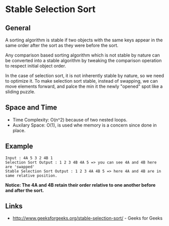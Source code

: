 # Stable Selection Sort

## General
A sorting algorithm is stable if two objects with the same keys appear in the same order after the 
sort as they were before the sort.

Any comparison based sorting algorithm which is not stable by nature can be converted into a stable
algorithm by tweaking the comparison operation to respect initial object order.

In the case of selection sort, it is not inherently stable by nature, so we need to optimize it.
To make selection sort stable, instead of swapping, we can move elements forward, and palce the min
it the newly "opened" spot like a sliding puzzle.

## Space and Time
* Time Complexity: O(n^2) because of two nested loops.
* Auxilary Space:  O(1), is used whe memory is a concern since done in place.

## Example

```
Input : 4A 5 3 2 4B 1
Selection Sort Output : 1 2 3 4B 4A 5 => you can see 4A and 4B here are 'swapped'
Stable Selection Sort Output : 1 2 3 4A 4B 5 => here 4A and 4B are in same relative position.
```

**Notice: The 4A and 4B retain their order relative to one another before and after the sort.**

## Links
* http://www.geeksforgeeks.org/stable-selection-sort/ - Geeks for Geeks